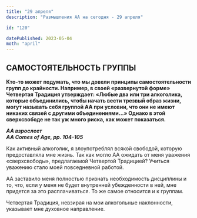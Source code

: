 ```yaml
---
title: "29 апреля"
description: "Размышления АА на сегодня - 29 апреля"

id: "120"

datePublished: 2023-05-04
moth: "april"
---
```


## САМОСТОЯТЕЛЬНОСТЬ ГРУППЫ

**Кто-то может подумать, что мы довели принципы самостоятельности групп до
крайности. Например, в своей «развернутой форме» Четвертая Традиция
утверждает: «Любые два или три алкоголика, которые объединились, чтобы начать
вести трезвый образ жизни, могут называть себя группой АА при условии, что они
не имеют никаких связей с другими объединениями…» Однако в этой сверхсвободе
не так уж много риска, как может показаться.**

**_АА взрослеет  
AA Comes of Age, pp. 104-105_**

Как активный алкоголик, я злоупотреблял всякой свободой, которую предоставляла
мне жизнь. Так как могло АА ожидать от меня уважения «сверхсвободы»,
предлагаемой Четвертой Традицией? Учиться уважению стало моей повседневной
работой.

АА заставило меня полностью признать необходимость дисциплины и то, что, если
у меня не будет внутренней убежденности в ней, мне придется за это
расплачиваться. То же самое относится и к группам.

Четвертая Традиция, невзирая на мои алкогольные наклонности, указывает мне
духовное направление.
